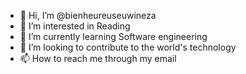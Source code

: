 - 👋 Hi, I’m @bienheureuseuwineza
- 👀 I’m interested in Reading
- 🌱 I’m currently learning Software engineering
- 💞️ I’m looking to contribute to the world's technology
- 📫 How to reach me through my email

<!---
bienheureuseuwineza/bienheureuseuwineza is a ✨ special ✨ repository because its `README.md` (this file) appears on your GitHub profile.
You can click the Preview link to take a look at your changes.
--->
